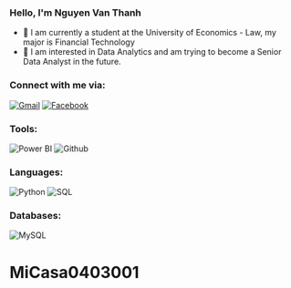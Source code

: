 ### Hello, I'm Nguyen Van Thanh

- 🌱 I am currently a student at the University of Economics - Law, my major is Financial Technology
- 👯 I am interested in Data Analytics and am trying to become a Senior Data Analyst in the future.


### Connect with me via:
[![Gmail](https://img.shields.io/badge/Gmail-D14836?style=for-the-badge&logo=gmail&logoColor=white)](mailto:Nguyenvanthanh0403001@gmail.com)
[![Facebook](https://img.shields.io/badge/Facebook-1877F2?style=for-the-badge&logo=facebook&logoColor=white)](https://www.facebook.com/NguyenVanThanh043201)



### Tools:
![Power BI](https://img.shields.io/badge/GitHub-100000?style=for-the-badge&logo=powerbi&logoColor=white)
![Github](https://img.shields.io/badge/GitHub-100000?style=for-the-badge&logo=github&logoColor=white)


### Languages:
![Python](https://img.shields.io/badge/Python-00599C?style=for-the-badge&logo=python&logoColor=F7DF1E)
![SQL](https://img.shields.io/badge/SQL-ED8B00?style=for-the-badge&logo=SQL&logoColor=white)

### Databases:
![MySQL](https://img.shields.io/badge/MySQL-316192?style=for-the-badge&logo=mysql&logoColor=white)

# MiCasa0403001
